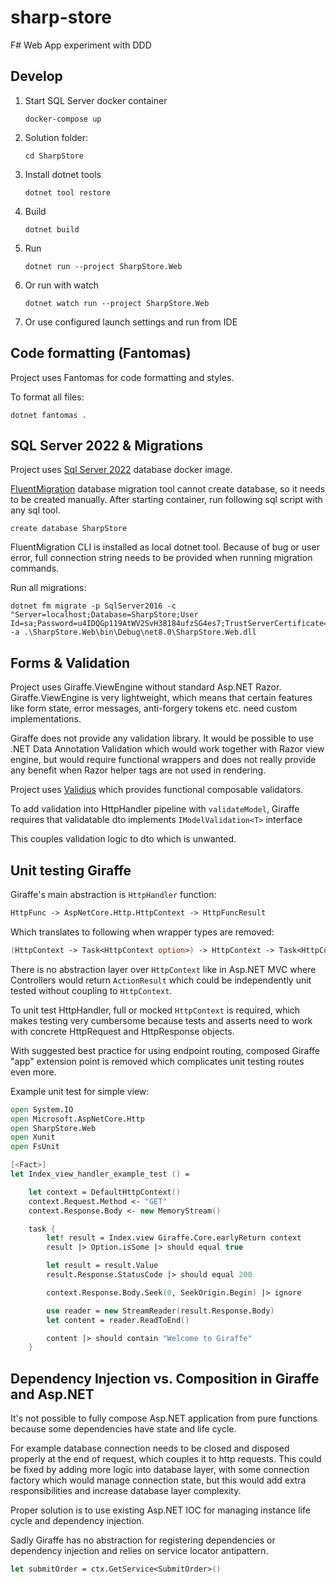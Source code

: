 # sharp-store

F# Web App experiment with DDD

## Develop

1. Start SQL Server docker container
    ```shell
    docker-compose up 
    ```
2. Solution folder:
    ```shell
   cd SharpStore
    ```
3. Install dotnet tools
    ```shell
   dotnet tool restore
    ```
4. Build
    ```shell
    dotnet build
    ```
5. Run
   ```shell
   dotnet run --project SharpStore.Web
   ```
6. Or run with watch
   ```shell
   dotnet watch run --project SharpStore.Web
   ```
7. Or use configured launch settings and run from IDE

## Code formatting (Fantomas)

Project uses Fantomas for code formatting and styles.

To format all files:

```shell
dotnet fantomas .
```

## SQL Server 2022 & Migrations

Project uses [Sql Server 2022](https://hub.docker.com/r/microsoft/mssql-server) database docker image.

[FluentMigration](https://github.com/fluentmigrator/fluentmigrator) database migration tool cannot create database, so
it needs to be created manually.
After starting container, run following sql script with any sql tool.

```tsql
create database SharpStore
```

FluentMigration CLI is installed as local dotnet tool. Because of bug or user error, full connection string needs to be
provided when running migration commands.

Run all migrations:

```shell
dotnet fm migrate -p SqlServer2016 -c "Server=localhost;Database=SharpStore;User Id=sa;Password=u4IDQGp119AtWV2SvH38184ufzSG4es7;TrustServerCertificate=true;" -a .\SharpStore.Web\bin\Debug\net8.0\SharpStore.Web.dll
```

## Forms & Validation

Project uses Giraffe.ViewEngine without standard Asp.NET Razor. Giraffe.ViewEngine is very lightweight, which means that
certain features like form state, error messages, anti-forgery tokens etc. need custom implementations.

Giraffe does not provide any validation library. It would be possible to use .NET Data Annotation Validation which would
work together with Razor view engine, but would require functional wrappers and does not really provide any benefit when
Razor helper tags are not used in rendering.

Project uses [Validius](https://github.com/pimbrouwers/Validus) which provides functional composable validators.

To add validation into HttpHandler pipeline with `validateModel`, Giraffe requires that validatable dto
implements `IModelValidation<T>` interface

This couples validation logic to dto which is unwanted.

## Unit testing Giraffe

Giraffe's main abstraction is `HttpHandler` function:

```fsharp
HttpFunc -> AspNetCore.Http.HttpContext -> HttpFuncResult
```

Which translates to following when wrapper types are removed:

```fsharp
(HttpContext -> Task<HttpContext option>) -> HttpContext -> Task<HttpContext option>
```

There is no abstraction layer over `HttpContext` like in Asp.NET MVC where Controllers would return `ActionResult` which
could be independently unit tested without coupling to `HttpContext`.

To unit test HttpHandler, full or mocked `HttpContext` is required, which makes testing very cumbersome because tests
and asserts need to work with concrete HttpRequest and HttpResponse objects.

With suggested best practice for using endpoint routing, composed Giraffe "app" extension point is removed which
complicates unit testing routes even more.

Example unit test for simple view:

```fsharp
open System.IO
open Microsoft.AspNetCore.Http
open SharpStore.Web
open Xunit
open FsUnit

[<Fact>]
let Index_view_handler_example_test () =

    let context = DefaultHttpContext()
    context.Request.Method <- "GET"
    context.Response.Body <- new MemoryStream()

    task {
        let! result = Index.view Giraffe.Core.earlyReturn context
        result |> Option.isSome |> should equal true

        let result = result.Value
        result.Response.StatusCode |> should equal 200

        context.Response.Body.Seek(0, SeekOrigin.Begin) |> ignore

        use reader = new StreamReader(result.Response.Body)
        let content = reader.ReadToEnd()

        content |> should contain "Welcome to Giraffe"
    }
```

## Dependency Injection vs. Composition in Giraffe and Asp.NET

It's not possible to fully compose Asp.NET application from pure functions because some dependencies have state and life
cycle.

For example database connection needs to be closed and disposed properly at the end of request, which couples it to http
requests. This could be fixed by adding more logic into database layer, with some connection factory which would manage
connection state, but this would add extra responsibilities and increase database layer complexity.

Proper solution is to use existing Asp.NET IOC for managing instance life cycle and dependency injection.

Sadly Giraffe has no abstraction for registering dependencies or dependency injection and relies on service locator
antipattern.

```fsharp
let submitOrder = ctx.GetService<SubmitOrder>()
```

